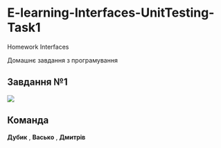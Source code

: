# E-learning-Interfaces-UnitTesting-Task1
Homework Interfaces

Домашнє завдання з програмування

## Завдання №1 

![](https://github.com/andrewDubyk/E-learning-Interfaces-UnitTesting-Task1/blob/master/docs/Interfaces_Task_1.png)

## Команда

**Дубик** , **Васько** , **Дмитрів**


